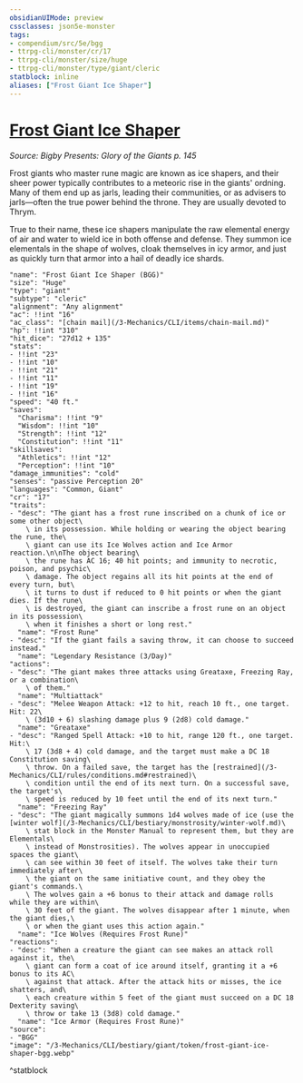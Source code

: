 ```yaml
---
obsidianUIMode: preview
cssclasses: json5e-monster
tags:
- compendium/src/5e/bgg
- ttrpg-cli/monster/cr/17
- ttrpg-cli/monster/size/huge
- ttrpg-cli/monster/type/giant/cleric
statblock: inline
aliases: ["Frost Giant Ice Shaper"]
---
```

# [Frost Giant Ice Shaper](3-Mechanics\CLI\bestiary\giant/frost-giant-ice-shaper-bgg.md)
*Source: Bigby Presents: Glory of the Giants p. 145*  

Frost giants who master rune magic are known as ice shapers, and their sheer power typically contributes to a meteoric rise in the giants' ordning. Many of them end up as jarls, leading their communities, or as advisers to jarls—often the true power behind the throne. They are usually devoted to Thrym.

True to their name, these ice shapers manipulate the raw elemental energy of air and water to wield ice in both offense and defense. They summon ice elementals in the shape of wolves, cloak themselves in icy armor, and just as quickly turn that armor into a hail of deadly ice shards.

```statblock
"name": "Frost Giant Ice Shaper (BGG)"
"size": "Huge"
"type": "giant"
"subtype": "cleric"
"alignment": "Any alignment"
"ac": !!int "16"
"ac_class": "[chain mail](/3-Mechanics/CLI/items/chain-mail.md)"
"hp": !!int "310"
"hit_dice": "27d12 + 135"
"stats":
- !!int "23"
- !!int "10"
- !!int "21"
- !!int "11"
- !!int "19"
- !!int "16"
"speed": "40 ft."
"saves":
  "Charisma": !!int "9"
  "Wisdom": !!int "10"
  "Strength": !!int "12"
  "Constitution": !!int "11"
"skillsaves":
  "Athletics": !!int "12"
  "Perception": !!int "10"
"damage_immunities": "cold"
"senses": "passive Perception 20"
"languages": "Common, Giant"
"cr": "17"
"traits":
- "desc": "The giant has a frost rune inscribed on a chunk of ice or some other object\
    \ in its possession. While holding or wearing the object bearing the rune, the\
    \ giant can use its Ice Wolves action and Ice Armor reaction.\n\nThe object bearing\
    \ the rune has AC 16; 40 hit points; and immunity to necrotic, poison, and psychic\
    \ damage. The object regains all its hit points at the end of every turn, but\
    \ it turns to dust if reduced to 0 hit points or when the giant dies. If the rune\
    \ is destroyed, the giant can inscribe a frost rune on an object in its possession\
    \ when it finishes a short or long rest."
  "name": "Frost Rune"
- "desc": "If the giant fails a saving throw, it can choose to succeed instead."
  "name": "Legendary Resistance (3/Day)"
"actions":
- "desc": "The giant makes three attacks using Greataxe, Freezing Ray, or a combination\
    \ of them."
  "name": "Multiattack"
- "desc": "Melee Weapon Attack: +12 to hit, reach 10 ft., one target. Hit: 22\
    \ (3d10 + 6) slashing damage plus 9 (2d8) cold damage."
  "name": "Greataxe"
- "desc": "Ranged Spell Attack: +10 to hit, range 120 ft., one target. Hit:\
    \ 17 (3d8 + 4) cold damage, and the target must make a DC 18 Constitution saving\
    \ throw. On a failed save, the target has the [restrained](/3-Mechanics/CLI/rules/conditions.md#restrained)\
    \ condition until the end of its next turn. On a successful save, the target's\
    \ speed is reduced by 10 feet until the end of its next turn."
  "name": "Freezing Ray"
- "desc": "The giant magically summons 1d4 wolves made of ice (use the [winter wolf](/3-Mechanics/CLI/bestiary/monstrosity/winter-wolf.md)\
    \ stat block in the Monster Manual to represent them, but they are Elementals\
    \ instead of Monstrosities). The wolves appear in unoccupied spaces the giant\
    \ can see within 30 feet of itself. The wolves take their turn immediately after\
    \ the giant on the same initiative count, and they obey the giant's commands.\
    \ The wolves gain a +6 bonus to their attack and damage rolls while they are within\
    \ 30 feet of the giant. The wolves disappear after 1 minute, when the giant dies,\
    \ or when the giant uses this action again."
  "name": "Ice Wolves (Requires Frost Rune)"
"reactions":
- "desc": "When a creature the giant can see makes an attack roll against it, the\
    \ giant can form a coat of ice around itself, granting it a +6 bonus to its AC\
    \ against that attack. After the attack hits or misses, the ice shatters, and\
    \ each creature within 5 feet of the giant must succeed on a DC 18 Dexterity saving\
    \ throw or take 13 (3d8) cold damage."
  "name": "Ice Armor (Requires Frost Rune)"
"source":
- "BGG"
"image": "/3-Mechanics/CLI/bestiary/giant/token/frost-giant-ice-shaper-bgg.webp"
```
^statblock